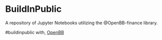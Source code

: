 # BuildInPublic
A repository of Jupyter Notebooks utilizing the @OpenBB-finance library.

#buildinpublic with, [OpenBB](https://openbb.co)
